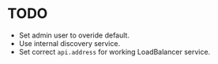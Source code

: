 # TODO

- Set admin user to overide default.
- Use internal discovery service.
- Set correct `api.address` for working LoadBalancer service.